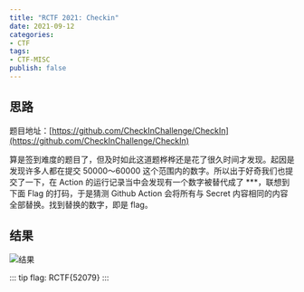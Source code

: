 ```yaml
---
title: "RCTF 2021: Checkin"
date: 2021-09-12
categories: 
- CTF
tags: 
- CTF-MISC
publish: false
---
```


## 思路

题目地址：[https://github.com/CheckInChallenge/CheckIn](https://github.com/CheckInChallenge/CheckIn)  

算是签到难度的题目了，但及时如此这道题桦桦还是花了很久时间才发现。起因是发现许多人都在提交 50000～60000 这个范围内的数字。所以出于好奇我们也提交了一下，在 Action 的运行记录当中会发现有一个数字被替代成了 ***，联想到下面 Flag 的打码，于是猜测 Github Action 会将所有与 Secret 内容相同的内容全部替换。找到替换的数字，即是 flag。

## 结果

![结果](/RCTF-2021/checkin.png)

::: tip
flag: RCTF{52079}
:::